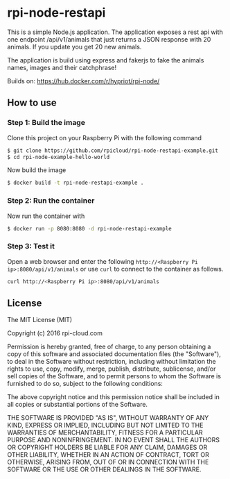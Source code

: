 # rpi-node-restapi

This is a simple Node.js application. The application exposes a rest api with one endpoint /api/v1/animals that just returns a JSON response with 20 animals. If you update you get 20 new animals. 

The application is build using express and fakerjs to fake the animals names, images and their catchphrase!


Builds on: https://hub.docker.com/r/hypriot/rpi-node/

## How to use

### Step 1: Build the image

Clone this project on your Raspberry Pi with the following command

```bash
$ git clone https://github.com/rpicloud/rpi-node-restapi-example.git
$ cd rpi-node-example-hello-world
```

Now build the image

```bash
$ docker build -t rpi-node-restapi-example .
```

### Step 2: Run the container

Now run the container with

```bash
$ docker run -p 8080:8080 -d rpi-node-restapi-example
```

### Step 3: Test it

Open a web browser and enter the following `http://<Raspberry Pi ip>:8080/api/v1/animals` or use `curl` to connect to the container as follows.

```bash
curl http://<Raspberry Pi ip>:8080/api/v1/animals
```

## License

The MIT License (MIT)

Copyright (c) 2016 rpi-cloud.com

Permission is hereby granted, free of charge, to any person obtaining a copy
of this software and associated documentation files (the "Software"), to deal
in the Software without restriction, including without limitation the rights
to use, copy, modify, merge, publish, distribute, sublicense, and/or sell
copies of the Software, and to permit persons to whom the Software is
furnished to do so, subject to the following conditions:

The above copyright notice and this permission notice shall be included in all
copies or substantial portions of the Software.

THE SOFTWARE IS PROVIDED "AS IS", WITHOUT WARRANTY OF ANY KIND, EXPRESS OR
IMPLIED, INCLUDING BUT NOT LIMITED TO THE WARRANTIES OF MERCHANTABILITY,
FITNESS FOR A PARTICULAR PURPOSE AND NONINFRINGEMENT. IN NO EVENT SHALL THE
AUTHORS OR COPYRIGHT HOLDERS BE LIABLE FOR ANY CLAIM, DAMAGES OR OTHER
LIABILITY, WHETHER IN AN ACTION OF CONTRACT, TORT OR OTHERWISE, ARISING FROM,
OUT OF OR IN CONNECTION WITH THE SOFTWARE OR THE USE OR OTHER DEALINGS IN THE
SOFTWARE.
